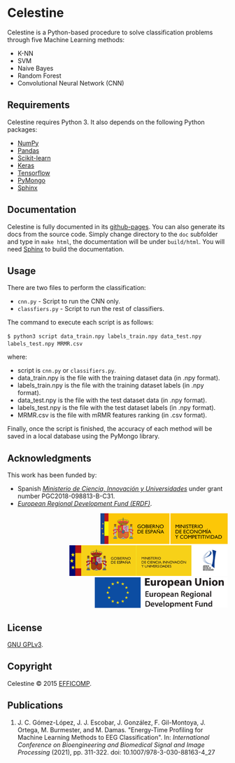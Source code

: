 # Celestine

Celestine is a Python-based procedure to solve classification problems through five Machine Learning methods:

* K-NN
* SVM
* Naive Bayes
* Random Forest
* Convolutional Neural Network (CNN)

## Requirements

Celestine requires Python 3. It also depends on the following Python packages:

* [NumPy](https://numpy.org/doc/stable/)
* [Pandas](https://pandas.pydata.org/docs/)
* [Scikit-learn](https://scikit-learn.org/stable/)
* [Keras](https://keras.io/)
* [Tensorflow](https://www.tensorflow.org/)
* [PyMongo](https://pymongo.readthedocs.io/en/stable/)
* [Sphinx](https://www.sphinx-doc.org/en/master/)

## Documentation

Celestine is fully documented in its [github-pages](https://efficomp.github.io/Celestine/). You can also generate
its docs from the source code. Simply change directory to the `doc` subfolder and type in 
`make html`, the documentation will be under `build/html`. You will need 
[Sphinx](https://www.sphinx-doc.org/en/master/) to build the documentation.

## Usage

There are two files to perform the classification:
* `cnn.py` - Script to run the CNN only.
* `classfiers.py` - Script to run the rest of classifiers.

The command to execute each script is as follows:

`$ python3 script data_train.npy labels_train.npy data_test.npy labels_test.npy MRMR.csv` 

where:
* script is `cnn.py` or `classifiers.py`.
* data_train.npy is the file with the training dataset data (in .npy format).
* labels_train.npy is the file with the training dataset labels (in .npy format).
* data_test.npy is the file with the test dataset data (in .npy format).
* labels_test.npy is the file with the test dataset labels (in .npy format).
* MRMR.csv is the file with mRMR features ranking (in .csv format).

Finally, once the script is finished, the accuracy of each method will be saved in a local database using the PyMongo library.

## Acknowledgments

This work has been funded by:

* Spanish [*Ministerio de Ciencia, Innovación y Universidades*](https://www.ciencia.gob.es/) under grant number PGC2018-098813-B-C31.
* [*European Regional Development Fund (ERDF)*](https://ec.europa.eu/regional_policy/en/funding/erdf/).

<div style="text-align: right">
  <img src="https://raw.githubusercontent.com/efficomp/Hpmoon/main/docs/logos/mineco.png" height="70">
  <a href="https://www.ciencia.gob.es/">
    <img src="https://raw.githubusercontent.com/efficomp/Hpmoon/main/docs/logos/miciu.jpg" height="70">
  </a>
  <a href="https://ec.europa.eu/regional_policy/en/funding/erdf/">
    <img src="https://raw.githubusercontent.com/efficomp/Hpmoon/main/docs/logos/erdf.png" height="70">
  </a>
</div>

## License

[GNU GPLv3](https://www.gnu.org/licenses/gpl-3.0.md).

## Copyright

Celestine © 2015 [EFFICOMP](https://atcproyectos.ugr.es/efficomp/).

## Publications

1. J. C. Gómez-López, J. J. Escobar, J. González, F. Gil-Montoya, J. Ortega, M. Burmester, and M. Damas.
"Energy-Time Profiling for Machine Learning Methods to EEG Classification". In: *International Conference on 
Bioengineering and Biomedical Signal and Image Processing* (2021), pp. 311-322. doi: 10.1007/978-3-030-88163-4_27